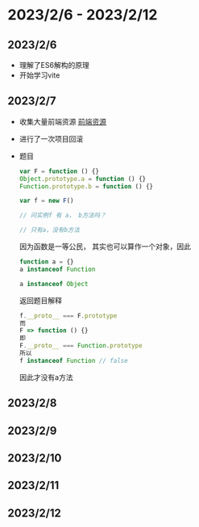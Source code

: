 # 2023/2/6 - 2023/2/12

## 2023/2/6
 - 理解了ES6解构的原理
 - 开始学习vite

## 2023/2/7
- 收集大量前端资源
  [前端资源](https://codevity.top/article/harvest/link/实用工具.html)
  
- 进行了一次项目回滚

- 题目

  ```js
  var F = function () {}
  Object.prototype.a = function () {}
  Function.prototype.b = function () {}
  
  var f = new F()
  
  // 问实例f 有 a， b方法吗？
  
  // 只有a，没有b方法
  ```

  因为函数是一等公民， 其实也可以算作一个对象，因此

  ```js
  function a = {}
  a instanceof Function
  
  a instanceof Object
  ```

  返回题目解释

  ```js
  f.__proto__ === F.prototype
  而
  F => function () {}
  即
  F.__proto__ === Function.prototype
  所以
  f instanceof Function // false
  ```

  因此才没有a方法

## 2023/2/8
## 2023/2/9

## 2023/2/10

## 2023/2/11


## 2023/2/12